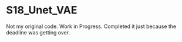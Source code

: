 # S18_Unet_VAE

Not my original code. Work in Progress. Completed it just because the deadline was getting over. 
